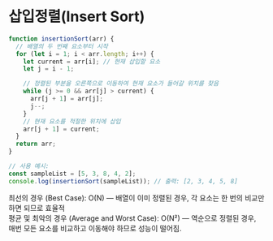 # 삽입정렬(Insert Sort)

```javascript
function insertionSort(arr) {
  // 배열의 두 번째 요소부터 시작
  for (let i = 1; i < arr.length; i++) {
    let current = arr[i]; // 현재 삽입할 요소
    let j = i - 1;

    // 정렬된 부분을 오른쪽으로 이동하여 현재 요소가 들어갈 위치를 찾음
    while (j >= 0 && arr[j] > current) {
      arr[j + 1] = arr[j];
      j--;
    }
    // 현재 요소를 적절한 위치에 삽입
    arr[j + 1] = current;
  }
  return arr;
}

// 사용 예시:
const sampleList = [5, 3, 8, 4, 2];
console.log(insertionSort(sampleList)); // 출력: [2, 3, 4, 5, 8]
```

최선의 경우 (Best Case): O(N) — 배열이 이미 정렬된 경우, 각 요소는 한 번의 비교만 하면 되므로 효율적
<br/>
평균 및 최악의 경우 (Average and Worst Case): O(N²) — 역순으로 정렬된 경우, 매번 모든 요소를 비교하고 이동해야 하므로 성능이 떨어짐.
